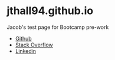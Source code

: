 <!DOCTYPE html>
<html>
<head>
<h1> jthall94.github.io </h1>
</head>

<body>
<p>Jacob's test page for Bootcamp pre-work</p>
<ul>
  <li><a href="https://github.com/JTHall94">Github</a> </li>
  <li><a href="https://stackoverflow.com/users/10266334/jacob-hall">
  Stack Overflow</a></li>
  <li><a href="https://www.linkedin.com/in/jacob-hall-714855101/">Linkedin</a></li>
  </body>

  </html>
